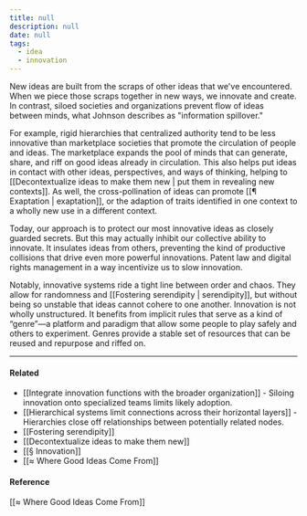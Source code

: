```yaml
---
title: null
description: null
date: null
tags:
  - idea
  - innovation
---
```


New ideas are built from the scraps of other ideas that we've encountered. When we piece those scraps together in new ways, we innovate and create. In contrast, siloed societies and organizations prevent flow of ideas between minds, what Johnson describes as "information spillover."

For example, rigid hierarchies that centralized authority tend to be less innovative than marketplace societies that promote the circulation of people and ideas. The marketplace expands the pool of minds that can generate, share, and riff on good ideas already in circulation. This also helps put ideas in contact with other ideas, perspectives, and ways of thinking, helping to [[Decontextualize ideas to make them new | put them in revealing new contexts]]. As well, the cross-pollination of ideas can promote [[¶ Exaptation | exaptation]], or the adaption of traits identified in one context to a wholly new use in a different context.

Today, our approach is to protect our most innovative ideas as closely guarded secrets. But this may actually inhibit our collective ability to innovate. It insulates ideas from others, preventing the kind of productive collisions that drive even more powerful innovations. Patent law and digital rights management in a way incentivize us to slow innovation.

Notably, innovative systems ride a tight line between order and chaos. They allow for randomness and [[Fostering serendipity | serendipity]], but without being so unstable that ideas cannot cohere to one another. Innovation is not wholly unstructured. It benefits from implicit rules that serve as a kind of “genre”—a platform and paradigm that allow some people to play safely and others to experiment. Genres provide a stable set of resources that can be reused and repurpose and riffed on.

---

#### Related

- [[Integrate innovation functions with the broader organization]] - Siloing innovation onto specialized teams limits likely adoption.
- [[Hierarchical systems limit connections across their horizontal layers]] - Hierarchies close off relationships between potentially related nodes.
- [[Fostering serendipity]]
- [[Decontextualize ideas to make them new]]
- [[§ Innovation]]
- [[≈ Where Good Ideas Come From]]

#### Reference

[[≈ Where Good Ideas Come From]]
